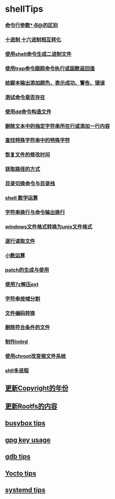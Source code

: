 # shellTips

### [命令行参数$*与$@的区别](argv.sh)

### [十进制 十六进制相互转化](hex2dec.sh)

### [使用shell命令生成二进制文件](trCmd.sh)

### [使用trap命令跟踪命令执行或函数返回值](trapCmd.sh)

### [给脚本输出添加颜色，表示成功、警告、错误](color.sh)

### [测试命令是否存在](cmd.sh)

### [使用dd命令构造文件](ddCmd.sh)

### [删除文本中的指定字符串所在行或添加一行内容](sedCmd.sh)

### [查找特殊字符串中的特殊字符](awkCmd.sh)

### [恢复文件的修改时间](restoreFileModifyTime.sh)

### [获取路径的方式](getPath.sh)

### [目录切换命令与目录栈](dirCmd.sh)

### [shell 数学运算](math.sh)

### [字符串换行与命令输出换行](newline.sh)

### [windows文件格式转换为unix文件格式](dos2unix.sh)

### [逐行读取文件](readline.sh)

### [小数运算](decimalCompute.sh)

### [patch的生成与使用](diffPatch.sh)

### [使用7z解压ext](7zCmd.sh)

### [字符串按域分割](cutCmd.sh)

### [文件编码转换](iconvCmd.sh)

### [删除符合条件的文件](find_delete.sh)

### [制作initrd](mkinitrd.sh)

### [使用chroot改变根文件系统](chrootCmd.sh)

### [shll多进程](mul-process.sh)

## [更新Copyright的年份](updateCopyrightTime.sh)

## [更新Rootfs的内容](updateRootfs.sh)

## [busybox tips](busyboxTips.txt)

## [gpg key usage](gpg_key_tips.txt)

## [gdb tips](gdb_tips.txt)

## [Yocto tips](yoctoTips.txt)

## [systemd tips](systemd_tips.txt)


